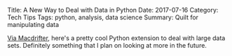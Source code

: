 Title: A New Way to Deal with Data in Python
Date: 2017-07-16
Category: Tech Tips
Tags: python, analysis, data science
Summary: Quilt for manipulating data 

[Via Macdrifter](http://www.macdrifter.com/2017/07/quilt-for-python-data.html "Macdrifter Python"), here's a pretty cool Python extension to deal with large data sets. Definitely something that I plan on looking at more in the future. 